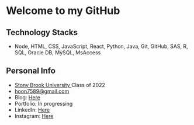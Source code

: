 # Welcome to my GitHub

## Technology Stacks
- Node, HTML, CSS, JavaScript, React, Python, Java, Git, GitHub, SAS, R, SQL, Oracle DB, MySQL, MsAccess

## Personal Info
- <a href="https://www.stonybrook.edu/">Stony Brook University </a>Class of 2022 <br>
- hoon7589@gmail.com <br>
- Blog: <a href="https://jfloww.github.io/">Here</a> <br>
- Portfolio: In progressing<br>
- LinkedIn: <a href="https://www.linkedin.com/in/jfloww/">Here</a> <br>
- Instagram: <a href="https://www.instagram.com/jaehoon_jung98/">Here</a><br>


<!-- [![GitHub Streak](https://streak-stats.demolab.com/?user=jfloww&theme=algolia)](https://git.io/streak-stats) -->
<!--[![Top Langs](https://github-readme-stats.vercel.app/api/top-langs/?username=jfloww&&theme=algolia)](https://github.com/anuraghazra/github-readme-stats) -->
